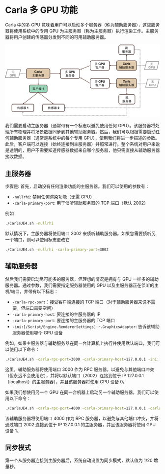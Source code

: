 # Carla 多 GPU 功能

Carla 中的多 GPU 意味着用户可以启动多个服务器（称为辅助服务器），这些服务器将使用系统中的专用 GPU 为主服务器（称为主服务器）执行渲染工作。主服务器将用户创建的传感器分发到不同的可用辅助服务器。

![Multi-GPU example with 2 secondary servers](img/multigpu-example.png)

我们需要启动主服务器（通常带有一个标志以避免使用任何 GPU）。该服务器将处理所有物理并将场景数据同步到其他辅助服务器。然后，我们可以根据需要启动任何辅助服务器（通常是系统中的每个专用 GPU），使用我们将进一步描述的参数。此后，客户端可以连接（始终连接到主服务器）并照常进行。整个系统对用户来说是透明的，用户不需要知道传感器数据来自哪个服务器，他只需直接从辅助服务器接收数据。


## 主服务器

步骤是: 首先，启动没有任何渲染功能的主服务器。我们可以使用的参数有：

* `-nullrhi`: 禁用任何渲染功能（无需 GPU）
* `-carla-primary-port`: 用于侦听辅助服务器的 TCP 端口（默认 2002）

例如

```sh
./CarlaUE4.sh -nullrhi
```

默认情况下，主服务器将使用端口 2002 来侦听辅助服务器。如果您需要侦听另一个端口，则可以使用标志更改它

```sh
./CarlaUE4.sh -nullrhi -carla-primary-port=3002
```

## 辅助服务器

然后我们需要启动尽可能多的服务器，但理想的情况是拥有与 GPU 一样多的辅助服务器。通过参数，我们需要指定服务器使用的 GPU 以及主服务器正在侦听的主机/端口，并带有以下标志：

  * `-carla-rpc-port`：接受客户端连接的 TCP 端口（对于辅助服务器来说不需要，但端口需要空闲）
  * `-carla-primary-host`: 要连接的主服务器的 IP
  * `-carla-primary-port`: 要连接的主服务器的 TCP 端口
  * `-ini:[/Script/Engine.RendererSettings]:r.GraphicsAdapter`: 告诉该辅助服务器使用哪个 GPU 设备

例如，如果主服务器与辅助服务器在同一台计算机上执行并使用默认端口，我们可以使用以下命令：

```sh
./CarlaUE4.sh -carla-rpc-port=3000 -carla-primary-host=127.0.0.1 -ini:[/Script/Engine.RendererSettings]:r.GraphicsAdapter=0
```

这里，辅助服务器将使用端口 3000 作为 RPC 服务器，以避免与其他端口冲突（但永远不会使用它），并将以默认端口（2002）连接到位于 IP 127.0.0.1（localhost）的主服务器），并且该服务器将使用 GPU 设备 0。

如果我们想使用另一个 GPU 在同一台机器上启动另一个辅助服务器，我们可以使用以下命令：

```sh
./CarlaUE4.sh -carla-rpc-port=4000 -carla-primary-host=127.0.0.1 -carla-primary-port=2002 -ini:[/Script/Engine.RendererSettings]:r.GraphicsAdapter=1
```

该辅助服务器将使用端口 4000 作为 RPC 服务器，以避免与其他端口冲突，并将通过端口 2002 连接到位于 IP 127.0.0.1 的主服务器，并且该服务器将使用 GPU 设备 1。

## 同步模式

第一个从服务器连接到主服务器后，系统自动设置为同步模式，默认值为 1/20 增量秒。


